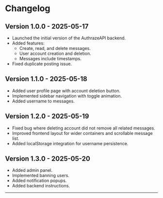 # Changelog

## Version 1.0.0 - 2025-05-17
- Launched the initial version of the AuthrazeAPI backend.
- Added features:
  - Create, read, and delete messages.
  - User account creation and deletion.
  - Messages include timestamps.
- Fixed duplicate posting issue.

## Version 1.1.0 - 2025-05-18
- Added user profile page with account deletion button.
- Implemented sidebar navigation with toggle animation.
- Added username to messages.

## Version 1.2.0 - 2025-05-19
- Fixed bug where deleting account did not remove all related messages.
- Improved frontend layout for wider containers and scrollable message list.
- Added localStorage integration for username persistence.

## Version 1.3.0 - 2025-05-20
- Added admin panel.
- Implemented banning users.
- Added notification popups.
- Added backend instructions.


---

